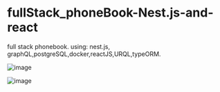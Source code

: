 # fullStack_phoneBook-Nest.js-and-react
full stack phonebook. using: nest.js, graphQL,postgreSQL,docker,reactJS,URQL,typeORM.


![image](https://user-images.githubusercontent.com/59196882/192835771-ce351053-deaf-4023-9263-078ee3b1ee0c.png)


![image](https://user-images.githubusercontent.com/59196882/192835956-4051bc38-e1f4-4c59-b2b6-ce54a773af54.png)


